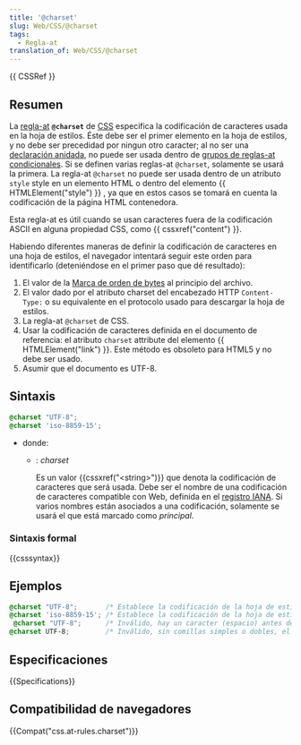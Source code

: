 ```yaml
---
title: '@charset'
slug: Web/CSS/@charset
tags:
  - Regla-at
translation_of: Web/CSS/@charset
---
```


{{ CSSRef }}

## Resumen

La [regla-at](/en/CSS/At-rule) **`@charset`** de [CSS](/en/CSS) especifica la codificación de caracteres usada en la hoja de estilos. Éste debe ser el primer elemento en la hoja de estilos, y no debe ser precedidad por ningun otro caracter; al no ser una [declaración anidada](/en/CSS/Syntax#nested_statements), no puede ser usada dentro de [grupos de reglas-at condicionales](/en/CSS/At-rule#Conditional_Group_Rules). Si se definen varias reglas-at `@charset`, solamente se usará la primera. La regla-at `@charset` no puede ser usada dentro de un atributo `style` style en un elemento HTML o dentro del elemento {{ HTMLElement("style") }} , ya que en estos casos se tomará en cuenta la codificación de la página HTML contenedora.

Esta regla-at es útil cuando se usan caracteres fuera de la codificación ASCII en alguna propiedad CSS, como {{ cssxref("content") }}.

Habiendo diferentes maneras de definir la codificación de caracteres en una hoja de estilos, el navegador intentará seguir este orden para identificarlo (deteniéndose en el primer paso que dé resultado):

1. El valor de la [Marca de orden de bytes](https://es.wikipedia.org/wiki/Marca_de_orden_de_bytes) al principio del archivo.
2. El valor dado por el atributo charset del encabezado HTTP `Content-Type:` o su equivalente en el protocolo usado para descargar la hoja de estilos.
3. La regla-at `@charset` de CSS.
4. Usar la codificación de caracteres definida en el documento de referencia: el atributo `charset` attribute del elemento {{ HTMLElement("link") }}. Este método es obsoleto para HTML5 y no debe ser usado.
5. Asumir que el documento es UTF-8.

## Sintaxis

```css
@charset "UTF-8";
@charset 'iso-8859-15';
```

- donde:

  - : _charset_

    Es un valor {{cssxref("&lt;string&gt;")}} que denota la codificación de caracteres que será usada. Debe ser el nombre de una codificación de caracteres compatible con Web, definida en el [registro IANA](http://www.iana.org/assignments/character-sets). Si varios nombres están asociados a una codificación, solamente se usará el que está marcado como _principal_.

### Sintaxis formal

{{csssyntax}}

## Ejemplos

```css
@charset "UTF-8";       /* Establece la codificación de la hoja de estilos a Unicode UTF-8 */
@charset 'iso-8859-15'; /* Establece la codificación de la hoja de estilos a Latin-9 (idiomas de Europa Occidental, con símbolo de euro) */
 @charset "UTF-8";      /* Inválido, hay un caracter (espacio) antes de la regla-at */
@charset UTF-8;         /* Inválido, sin comillas simples o dobles, el valor no es una cadena {{cssxref("&lt;string&gt;")}} de CSS */
```

## Especificaciones

{{Specifications}}

## Compatibilidad de navegadores

{{Compat("css.at-rules.charset")}}
